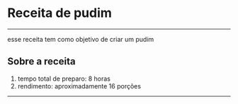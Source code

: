 # Receita de pudim
---
esse receita tem como objetivo de criar um pudim

## Sobre a receita
1. tempo total de preparo: 8 horas
2. rendimento: aproximadamente 16 porções 

---
